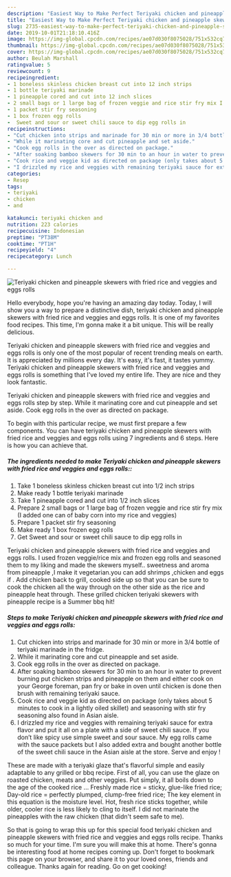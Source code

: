 ```yaml
---
description: "Easiest Way to Make Perfect Teriyaki chicken and pineapple skewers with fried rice and veggies and eggs rolls"
title: "Easiest Way to Make Perfect Teriyaki chicken and pineapple skewers with fried rice and veggies and eggs rolls"
slug: 2735-easiest-way-to-make-perfect-teriyaki-chicken-and-pineapple-skewers-with-fried-rice-and-veggies-and-eggs-rolls
date: 2019-10-01T21:18:10.416Z
image: https://img-global.cpcdn.com/recipes/ae07d030f8075028/751x532cq70/teriyaki-chicken-and-pineapple-skewers-with-fried-rice-and-veggies-and-eggs-rolls-recipe-main-photo.jpg
thumbnail: https://img-global.cpcdn.com/recipes/ae07d030f8075028/751x532cq70/teriyaki-chicken-and-pineapple-skewers-with-fried-rice-and-veggies-and-eggs-rolls-recipe-main-photo.jpg
cover: https://img-global.cpcdn.com/recipes/ae07d030f8075028/751x532cq70/teriyaki-chicken-and-pineapple-skewers-with-fried-rice-and-veggies-and-eggs-rolls-recipe-main-photo.jpg
author: Beulah Marshall
ratingvalue: 5
reviewcount: 9
recipeingredient:
- 1 boneless skinless chicken breast cut into 12 inch strips
- 1 bottle teriyaki marinade
- 1 pineapple cored and cut into 12 inch slices
- 2 small bags or 1 large bag of frozen veggie and rice stir fry mix I added one can of baby corn into my rice and veggies
- 1 packet stir fry seasoning
- 1 box frozen egg rolls
-  Sweet and sour or sweet chili sauce to dip egg rolls in
recipeinstructions:
- "Cut chicken into strips and marinade for 30 min or more in 3/4 bottle of teriyaki marinade in the fridge."
- "While it marinating core and cut pineapple and set aside."
- "Cook egg rolls in the over as directed on package."
- "After soaking bamboo skewers for 30 min to an hour in water to prevent burning put chicken strips and pineapple on them and either cook on your George foreman, pan fry or bake in oven until chicken is done then brush with remaining teriyaki sauce."
- "Cook rice and veggie kid as directed on package (only takes about 5 minutes to cook in a lightly oiled skillet) and seasoning with stir fry seasoning also found in Asian aisle."
- "I drizzled my rice and veggies with remaining teriyaki sauce for extra flavor and put it all on a plate with a side of sweet chili sauce. If you don’t like spicy use simple sweet and sour sauce. My egg rolls came with the sauce packets but I also added extra and bought another bottle of the sweet chili sauce in the Asian aisle at the store. Serve and enjoy !"
categories:
- Resep
tags:
- teriyaki
- chicken
- and

katakunci: teriyaki chicken and
nutrition: 223 calories
recipecuisine: Indonesian
preptime: "PT38M"
cooktime: "PT1H"
recipeyield: "4"
recipecategory: Lunch

---
```



![Teriyaki chicken and pineapple skewers with fried rice and veggies and eggs rolls](https://img-global.cpcdn.com/recipes/ae07d030f8075028/751x532cq70/teriyaki-chicken-and-pineapple-skewers-with-fried-rice-and-veggies-and-eggs-rolls-recipe-main-photo.jpg)

Hello everybody, hope you're having an amazing day today. Today, I will show you a way to prepare a distinctive dish, teriyaki chicken and pineapple skewers with fried rice and veggies and eggs rolls. It is one of my favorites food recipes. This time, I'm gonna make it a bit unique. This will be really delicious.

Teriyaki chicken and pineapple skewers with fried rice and veggies and eggs rolls is only one of the most popular of recent trending meals on earth. It is appreciated by millions every day. It's easy, it's fast, it tastes yummy. Teriyaki chicken and pineapple skewers with fried rice and veggies and eggs rolls is something that I've loved my entire life. They are nice and they look fantastic.

Teriyaki chicken and pineapple skewers with fried rice and veggies and eggs rolls step by step. While it marinating core and cut pineapple and set aside. Cook egg rolls in the over as directed on package.


To begin with this particular recipe, we must first prepare a few components. You can have teriyaki chicken and pineapple skewers with fried rice and veggies and eggs rolls using 7 ingredients and 6 steps. Here is how you can achieve that.

##### The ingredients needed to make Teriyaki chicken and pineapple skewers with fried rice and veggies and eggs rolls::

1. Take 1 boneless skinless chicken breast cut into 1/2 inch strips
1. Make ready 1 bottle teriyaki marinade
1. Take 1 pineapple cored and cut into 1/2 inch slices
1. Prepare 2 small bags or 1 large bag of frozen veggie and rice stir fry mix (I added one can of baby corn into my rice and veggies)
1. Prepare 1 packet stir fry seasoning
1. Make ready 1 box frozen egg rolls
1. Get  Sweet and sour or sweet chili sauce to dip egg rolls in


Teriyaki chicken and pineapple skewers with fried rice and veggies and eggs rolls. I used frozen veggie/rice mix and frozen egg rolls and seasoned them to my liking and made the skewers myself.. sweetness and aroma from pineapple ,I make it vegetarian.you can add shrimps ,chicken and eggs if . Add chicken back to grill, cooked side up so that you can be sure to cook the chicken all the way through on the other side as the rice and pineapple heat through. These grilled chicken teriyaki skewers with pineapple recipe is a Summer bbq hit! 

##### Steps to make Teriyaki chicken and pineapple skewers with fried rice and veggies and eggs rolls:

1. Cut chicken into strips and marinade for 30 min or more in 3/4 bottle of teriyaki marinade in the fridge.
1. While it marinating core and cut pineapple and set aside.
1. Cook egg rolls in the over as directed on package.
1. After soaking bamboo skewers for 30 min to an hour in water to prevent burning put chicken strips and pineapple on them and either cook on your George foreman, pan fry or bake in oven until chicken is done then brush with remaining teriyaki sauce.
1. Cook rice and veggie kid as directed on package (only takes about 5 minutes to cook in a lightly oiled skillet) and seasoning with stir fry seasoning also found in Asian aisle.
1. I drizzled my rice and veggies with remaining teriyaki sauce for extra flavor and put it all on a plate with a side of sweet chili sauce. If you don’t like spicy use simple sweet and sour sauce. My egg rolls came with the sauce packets but I also added extra and bought another bottle of the sweet chili sauce in the Asian aisle at the store. Serve and enjoy !


These are made with a teriyaki glaze that&#39;s flavorful simple and easily adaptable to any grilled or bbq recipe. First of all, you can use the glaze on roasted chicken, meats and other veggies. Put simply, it all boils down to the age of the cooked rice … Freshly made rice = sticky, glue-like fried rice; Day-old rice = perfectly plumped, clump-free fried rice; The key element in this equation is the moisture level. Hot, fresh rice sticks together, while older, cooler rice is less likely to cling to itself. I did not marinate the pineapples with the raw chicken (that didn&#39;t seem safe to me). 

So that is going to wrap this up for this special food teriyaki chicken and pineapple skewers with fried rice and veggies and eggs rolls recipe. Thanks so much for your time. I'm sure you will make this at home. There's gonna be interesting food at home recipes coming up. Don't forget to bookmark this page on your browser, and share it to your loved ones, friends and colleague. Thanks again for reading. Go on get cooking!
